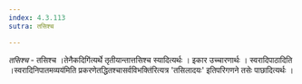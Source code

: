 ```yaml
---
index: 4.3.113
sutra: तसिश्च

---
```

_तसिश्च_ - तसिश्च ।तेनैकदिगि॑त्यर्थे तृतीयान्तात्तसिश्च स्यादित्यर्थः । इकार उच्चारणार्थः । स्वरादिपाठादिति ।स्वरादिनिपातमव्यय॑मिति प्रकरणेतद्धितश्चासर्वविभक्ति॑रित्यत्र 'तसिलादयः' इतिपरिगणने तसेः पाछादित्यर्थः ।